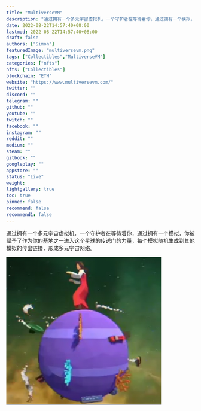 ```yaml
---
title: "MultiverseVM"
description: "通过拥有一个多元宇宙虚拟机，一个守护者在等待着你，通过拥有一个模拟，你被赋予了作为你的基地之一进入这个星球的传送门的力量，每个模拟随机生成到其他模拟的传出链接，形成多元宇宙网络。"
date: 2022-08-22T14:57:40+08:00
lastmod: 2022-08-22T14:57:40+08:00
draft: false
authors: ["Simon"]
featuredImage: "multiversevm.png"
tags: ["Collectibles","MultiverseVM"]
categories: ["nfts"]
nfts: ["Collectibles"]
blockchain: "ETH"
website: "https://www.multiversevm.com/"
twitter: ""
discord: ""
telegram: ""
github: ""
youtube: ""
twitch: ""
facebook: ""
instagram: ""
reddit: ""
medium: ""
steam: ""
gitbook: ""
googleplay: ""
appstore: ""
status: "Live"
weight: 
lightgallery: true
toc: true
pinned: false
recommend: false
recommend1: false
---
```

通过拥有一个多元宇宙虚拟机，一个守护者在等待着你，通过拥有一个模拟，你被赋予了作为你的基地之一进入这个星球的传送门的力量，每个模拟随机生成到其他模拟的传出链接，形成多元宇宙网络。

![配图](20220822142647.png)